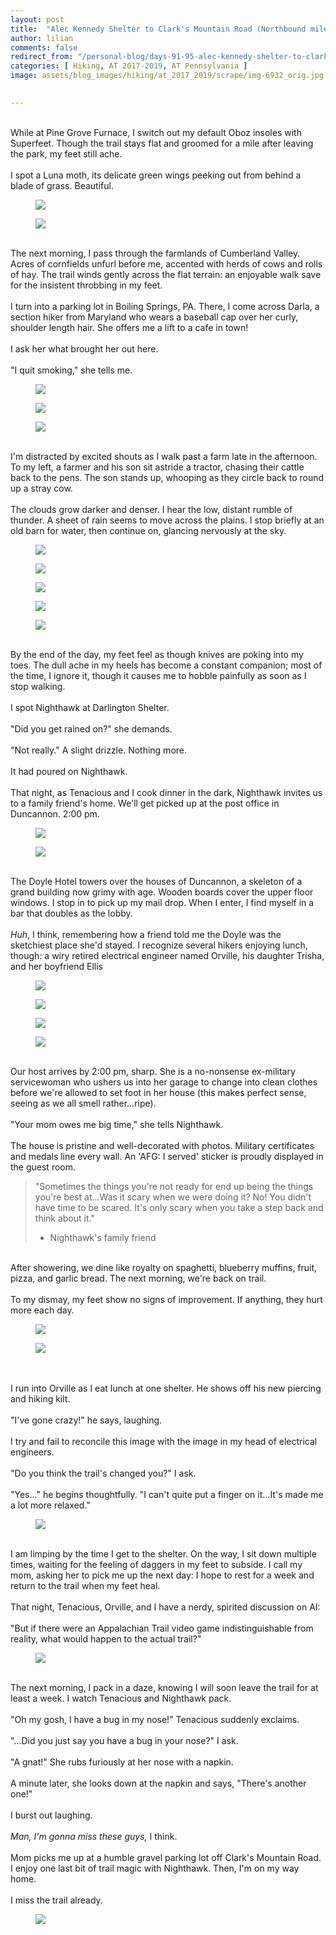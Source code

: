 ```yaml
---
layout: post  
title:  "Alec Kennedy Shelter to Clark's Mountain Road (Northbound mile 1164.9): Days 91-95"  
author: lilian  
comments: false  
redirect_from: "/personal-blog/days-91-95-alec-kennedy-shelter-to-clarks-mountain-road-northbound-mile-11649/"
categories: [ Hiking, AT 2017-2019, AT Pennsylvania ]  
image: assets/blog_images/hiking/at_2017_2019/scrape/img-6932_orig.jpg
                  

---
```


<br><a></a>While at Pine Grove Furnace, I switch out my default Oboz insoles with Superfeet. Though the trail stays flat and groomed for a mile after leaving the park, my feet still ache.<br><a></a><br>I spot a Luna moth, its delicate green wings peeking out from behind a blade of grass. Beautiful.<br>

<figure><img src="{{site.baseurl}}/assets/blog_images/hiking/at_2017_2019/scrape/img-6893_orig.jpg" ></figure>

<figure><img src="{{site.baseurl}}/assets/blog_images/hiking/at_2017_2019/scrape/img-6895_orig.jpg" ></figure>

<a></a><br>The next morning, I pass through the farmlands of Cumberland Valley. Acres of cornfields unfurl before me, accented with herds of cows and rolls of hay. The trail winds gently across the flat terrain: an enjoyable walk save for the insistent throbbing in my feet.<br><a></a><br>I turn into a parking lot in Boiling Springs, PA. There, I come across Darla, a section hiker from Maryland who wears a baseball cap over her curly, shoulder length hair. She offers me a lift to a cafe in town!<br><a></a><br>I ask her what brought her out here.<br><br>"I quit smoking," she tells me.<br>

<figure><img src="{{site.baseurl}}/assets/blog_images/hiking/at_2017_2019/scrape/img-6900_orig.jpg" ></figure>

<figure><img src="{{site.baseurl}}/assets/blog_images/hiking/at_2017_2019/scrape/img-6916_orig.jpg" ></figure>

<figure><img src="{{site.baseurl}}/assets/blog_images/hiking/at_2017_2019/scrape/img-6903_orig.jpg" ></figure>

<a></a><br>I'm distracted by excited shouts as I walk past a farm late in the afternoon. To my left, a farmer and his son sit astride a tractor, chasing their cattle back to the pens. The son stands up, whooping as they circle back to round up a stray cow.<br><a></a><br>The clouds grow darker and denser. I hear the low, distant rumble of thunder. A sheet of rain seems to move across the plains. I stop briefly at an old barn for water, then continue on, glancing nervously at the sky.<br>

<figure><img src="{{site.baseurl}}/assets/blog_images/hiking/at_2017_2019/scrape/img-6920_orig.jpg" ></figure>

<figure><img src="{{site.baseurl}}/assets/blog_images/hiking/at_2017_2019/scrape/img-6931_orig.jpg" ></figure>

<figure><img src="{{site.baseurl}}/assets/blog_images/hiking/at_2017_2019/scrape/img-6932_orig.jpg" ></figure>

<figure><img src="{{site.baseurl}}/assets/blog_images/hiking/at_2017_2019/scrape/img-6938_orig.jpg" ></figure>

<figure><img src="{{site.baseurl}}/assets/blog_images/hiking/at_2017_2019/scrape/img-6940_orig.jpg" ></figure>

<a></a><br>By the end of the day, my feet feel as though knives are poking into my toes. The dull ache in my heels has become a constant companion; most of the time, I ignore it, though it causes me to hobble painfully as soon as I stop walking.<br><a></a><br>I spot Nighthawk at Darlington Shelter.<br><br>"Did you get rained on?" she demands.<br><br>"Not really." A slight drizzle. Nothing more.<br><br>It had poured on Nighthawk.<br><a></a><br>That night, as Tenacious and I cook dinner in the dark, Nighthawk invites us to a family friend's home. We'll get picked up at the post office in Duncannon. 2:00 pm.<br>

<figure><img src="{{site.baseurl}}/assets/blog_images/hiking/at_2017_2019/scrape/img-6942_orig.jpg" ></figure>

<figure><img src="{{site.baseurl}}/assets/blog_images/hiking/at_2017_2019/scrape/img-6945_orig.jpg" ></figure>

<a></a><br>The Doyle Hotel towers over the houses of Duncannon, a skeleton of a grand building now grimy with age. Wooden boards cover the upper floor windows. I stop in to pick up my mail drop. When I enter, I find myself in a bar that doubles as the lobby.<br><a></a><br><em>Huh</em>, I think, remembering how a friend told me the Doyle was the sketchiest place she'd stayed. I recognize several hikers enjoying lunch, though: a wiry retired electrical engineer named Orville, his daughter Trisha, and her boyfriend Ellis<br>

<figure><img src="{{site.baseurl}}/assets/blog_images/hiking/at_2017_2019/scrape/img-6954_orig.jpg" ></figure>

<figure><img src="{{site.baseurl}}/assets/blog_images/hiking/at_2017_2019/scrape/img-6961_orig.jpg" ></figure>

<figure><img src="{{site.baseurl}}/assets/blog_images/hiking/at_2017_2019/scrape/img-6962_orig.jpg" ></figure>

<figure><img src="{{site.baseurl}}/assets/blog_images/hiking/at_2017_2019/scrape/img-6963_orig.jpg" ></figure>

<a></a><br>Our host arrives by 2:00 pm, sharp. She is a no-nonsense ex-military servicewoman who ushers us into her garage to change into clean clothes before we're allowed to set foot in her house (this makes perfect sense, seeing as we all smell rather...ripe).<br><a></a><br>"Your mom owes me big time," she tells Nighthawk.<br><a></a><br>The house is pristine and well-decorated with photos. Military certificates and medals line every wall. An 'AFG: I served' sticker is proudly displayed in the guest room.<br>

<blockquote>"Sometimes the things you're not ready for end up being the things you're best at...Was it scary when we were doing it? No! You didn't have time to be scared. It's only scary when you take a step back and think about it."

- Nighthawk's family friend</blockquote>

<a></a><br>After showering, we dine like royalty on spaghetti, blueberry muffins, fruit, pizza, and garlic bread. The next morning, we're back on trail.<br><a></a><br>To my dismay, my feet show no signs of improvement. If anything, they hurt more each day.<br>

<figure><img src="{{site.baseurl}}/assets/blog_images/hiking/at_2017_2019/scrape/img-6975_orig.jpg" ></figure>

<figure><img src="{{site.baseurl}}/assets/blog_images/hiking/at_2017_2019/scrape/img-6983_orig.jpg" ></figure>

<a></a><br><br>I run into Orville as I eat lunch at one shelter. He shows off his new piercing and hiking kilt.<br><a></a><br>"I've gone crazy!" he says, laughing.<br><br>I try and fail to reconcile this image with the image in my head of electrical engineers.<br><a></a><br>"Do you think the trail's changed you?" I ask.<br><br>"Yes..." he begins thoughtfully. "I can't quite put a finger on it...It's made me a lot more relaxed."<br>

<figure><img src="{{site.baseurl}}/assets/blog_images/hiking/at_2017_2019/scrape/img-6987_orig.jpg" ></figure>

<a></a><br>I am limping by the time I get to the shelter. On the way, I sit down multiple times, waiting for the feeling of daggers in my feet to subside. I call my mom, asking her to pick me up the next day: I hope to rest for a week and return to the trail when my feet heal.<br><a></a><br>That night, Tenacious, Orville, and I have a nerdy, spirited discussion on AI:<br><br>"But if there were an Appalachian Trail video game indistinguishable from reality, what would happen to the actual trail?"<br>

<figure><img src="{{site.baseurl}}/assets/blog_images/hiking/at_2017_2019/scrape/img-6988_orig.jpg" ></figure>

<a></a><br>The next morning, I pack in a daze, knowing I will soon leave the trail for at least a week. I watch Tenacious and Nighthawk pack.<br><a></a><br>"Oh my gosh, I have a bug in my nose!" Tenacious suddenly exclaims.<br><a></a><br>"...Did you just say you have a bug in your nose?" I ask.<br><a></a><br>"A gnat!" She rubs furiously at her nose with a napkin.<br><a></a><br>A minute later, she looks down at the napkin and says, "There's another one!"<br><a></a><br>I burst out laughing.<br><br><em>Man, I'm gonna miss these guys,</em> I think.<br><a></a><br>Mom picks me up at a humble gravel parking lot off Clark's Mountain Road. I enjoy one last bit of trail magic with Nighthawk. Then, I'm on my way home.<br><br>I miss the trail already.<br>

<figure><img src="{{site.baseurl}}/assets/blog_images/hiking/at_2017_2019/scrape/img-9518_orig.jpg" ></figure>